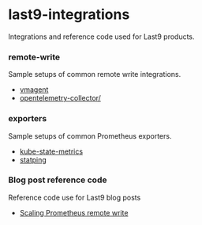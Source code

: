# last9-integrations

Integrations and reference code used for Last9 products.

### remote-write

Sample setups of common remote write integrations.

- [vmagent](./levitate/remote-write/vmagent)
- [opentelemetry-collector/](./levitate/remote-write/opentelemetry-collector)

### exporters

Sample setups of common Prometheus exporters.

- [kube-state-metrics](./levitate/exporter/kube-state-metrics)
- [statping](./levitate/exporter/statping)

### Blog post reference code

Reference code use for Last9 blog posts

- [Scaling Prometheus remote write](./posts/prometheus-scaling)
